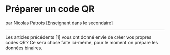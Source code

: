 # Préparer un code QR
par Nicolas Patrois [Enseignant dans le secondaire]

---

Les articles précédents [1] vous ont donné envie de créer vos propres codes QR ? Ce sera chose faite ici-même, pour le moment on prépare les données binaires.
